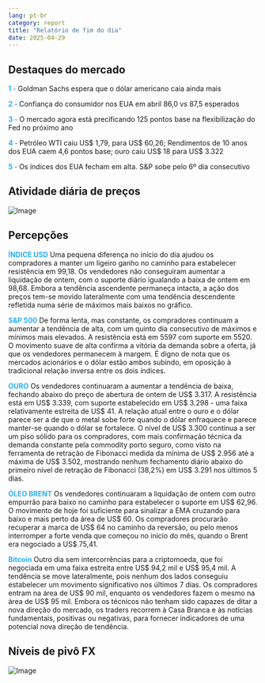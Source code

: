 ```yaml
---
lang: pt-br
category: report
title: "Relatório de fim do dia"
date: 2025-04-29
---
```



<h2>Destaques do mercado</h2>
<strong style="color: #2caef7;">1 - </strong> Goldman Sachs espera que o dólar americano caia ainda mais

<strong style="color: #2caef7;">2 - </strong> Confiança do consumidor nos EUA em abril 86,0 vs 87,5 esperados

<strong style="color: #2caef7;">3 - </strong> O mercado agora está precificando 125 pontos base na flexibilização do Fed no próximo ano

<strong style="color: #2caef7;">4 - </strong> Petróleo WTI caiu US$ 1,79, para US$ 60,26; Rendimentos de 10 anos dos EUA caem 4,6 pontos base; ouro caiu US$ 18 para US$ 3.322


<strong style="color: #2caef7;">5 - </strong> Os índices dos EUA fecham em alta. S&P sobe pelo 6º dia consecutivo



<h2>Atividade diária de preços</h2>
<img src="https://markleighedu.github.io/img/Apr-2025/29-Apr-2025/price.jpg" alt="Image"/>

<h2>Percepções</h2>
<strong style="color: #2caef7;">ÍNDICE USD</strong> Uma pequena diferença no início do dia ajudou os compradores a manter um ligeiro ganho no caminho para estabelecer resistência em 99,18. Os vendedores não conseguiram aumentar a liquidação de ontem, com o suporte diário igualando a baixa de ontem em 98,68. Embora a tendência ascendente permaneça intacta, a ação dos preços tem-se movido lateralmente com uma tendência descendente refletida numa série de máximos mais baixos no gráfico.

<strong style="color: #2caef7;">S&P 500</strong> De forma lenta, mas constante, os compradores continuam a aumentar a tendência de alta, com um quinto dia consecutivo de máximos e mínimos mais elevados. A resistência está em 5597 com suporte em 5520. O movimento suave de alta confirma a vitória da demanda sobre a oferta, já que os vendedores permanecem à margem. É digno de nota que os mercados acionários e o dólar estão ambos subindo, em oposição à tradicional relação inversa entre os dois índices.

<strong style="color: #2caef7;">OURO</strong> Os vendedores continuaram a aumentar a tendência de baixa, fechando abaixo do preço de abertura de ontem de US$ 3.317. A resistência está em US$ 3.339, com suporte estabelecido em US$ 3.298 - uma faixa relativamente estreita de US$ 41. A relação atual entre o ouro e o dólar parece ser a de que o metal sobe forte quando o dólar enfraquece e parece manter-se quando o dólar se fortalece. O nível de US$ 3.300 continua a ser um piso sólido para os compradores, com mais confirmação técnica da demanda constante pela commodity porto seguro, como visto na ferramenta de retração de Fibonacci medida da mínima de US$ 2.956 até a máxima de US$ 3.502, mostrando nenhum fechamento diário abaixo do primeiro nível de retração de Fibonacci (38,2%) em US$ 3.291 nos últimos 5 dias.

<strong style="color: #2caef7;">ÓLEO BRENT</strong> Os vendedores continuaram a liquidação de ontem com outro empurrão para baixo no caminho para estabelecer o suporte em US$ 62,96. O movimento de hoje foi suficiente para sinalizar a EMA cruzando para baixo e mais perto da área de US$ 60. Os compradores procurarão recuperar a marca de US$ 64 no caminho da reversão, ou pelo menos interromper a forte venda que começou no início do mês, quando o Brent era negociado a US$ 75,41. 

<strong style="color: #2caef7;">Bitcoin</strong> Outro dia sem intercorrências para a criptomoeda, que foi negociada em uma faixa estreita entre US$ 94,2 mil e US$ 95,4 mil. A tendência se move lateralmente, pois nenhum dos lados conseguiu estabelecer um movimento significativo nos últimos 7 dias. Os compradores entram na área de US$ 90 mil, enquanto os vendedores fazem o mesmo na área de US$ 95 mil. Embora os técnicos não tenham sido capazes de ditar a nova direção do mercado, os traders recorrem à Casa Branca e às notícias fundamentais, positivas ou negativas, para fornecer indicadores de uma potencial nova direção de tendência.



<h2>Níveis de pivô FX</h2>
<img src="https://markleighedu.github.io/img/Apr-2025/29-Apr-2025/pivot.jpg" alt="Image"/>